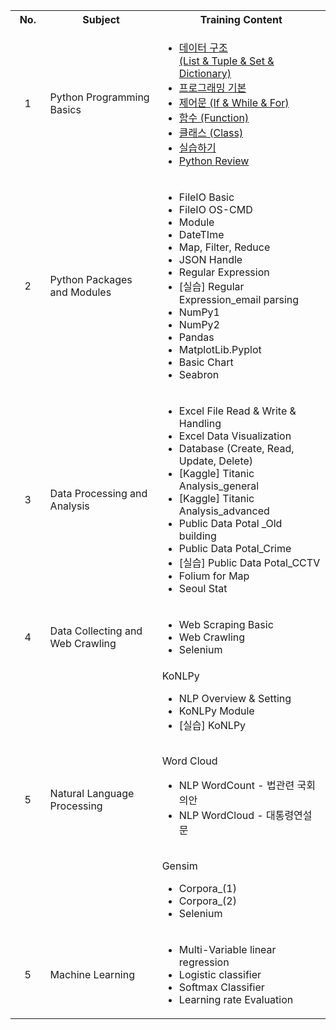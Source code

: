 <table>
	<tr>
		<th width=80>No.</th>
		<th width=350>Subject</th>
		<th width=500>Training Content</th>
	</tr>
	<tr>
		<td align="center">1</td>
		<td>Python Programming Basics</td>
		<td>
			<ul>
				<li><a href="1. Python Programming Basics/01. 데이터 구조 (List & Tuple & Set & Dictionary)/">데이터 구조 </br>(List & Tuple & Set & Dictionary)</a></li>
				<li><a href="1. Python Programming Basics/02. 프로그래밍 기본/">프로그래밍 기본</a></li>
				<li><a href="1. Python Programming Basics/03. 제어문 (If & While & For)/">제어문 (If & While & For)</a></li>
				<li><a href="1. Python Programming Basics/04. 함수 (Function)/">함수 (Function)</a></li>		
				<li><a href="1. Python Programming Basics/05. 클래스 (Class)/">클래스 (Class)</a></li>
				<li><a href="1. Python Programming Basics/06. 실습하기/">실습하기</a></li>
				<li><a href="1. Python Programming Basics/07. Python Review.ipynb/">Python Review</a></li>
			</ul>
		</td>
	</tr>
	<tr>
		<td align="center">2</td>
		<td>Python Packages and Modules</td>
		<td>
			<ul>
				<li>FileIO Basic</li>
				<li>FileIO OS-CMD</li>
				<li>Module</li>
				<li>DateTIme</li>		
				<li>Map, Filter, Reduce</li>
				<li>JSON Handle</li>
				<li>Regular Expression</li>
				<li>[실습] Regular Expression_email parsing</li>
				<li>NumPy1</li>
				<li>NumPy2</li>
				<li>Pandas</li>
				<li>MatplotLib.Pyplot</li>
				<li>Basic Chart</li>
				<li>Seabron</li>
			</ul>
		</td>
	</tr>
	<tr>
		<td align="center">3</td>
		<td>Data Processing and Analysis</td>
		<td>
			<ul>
				<li>Excel File Read & Write & Handling</li>
				<li>Excel Data Visualization </li>
				<li>Database (Create, Read, Update, Delete)</li>
				<li>[Kaggle] Titanic Analysis_general</li>
				<li>[Kaggle] Titanic Analysis_advanced </li>
				<li>Public Data Potal _Old building</li>
				<li>Public Data Potal_Crime</li>
				<li>[실습] Public Data Potal_CCTV</li>
				<li>Folium for Map</li>
				<li>Seoul Stat</li>
			</ul>
		</td>
	</tr>
	<tr>
		<td align="center">4</td>
		<td>Data Collecting and Web Crawling</td>
		<td>
			<ul>
				<li>Web Scraping Basic</li>
				<li>Web Crawling</li>
				<li>Selenium</li>
			</ul>
		</td>
	</tr>
	<tr>
		<td align="center">5</td>
		<td>Natural Language Processing</td>
		<td>KoNLPy
			<ul>
				<li>NLP Overview & Setting</li>
				<li>KoNLPy Module</li>
				<li>[실습] KoNLPy</li>
			</ul>
			<br> Word Cloud
			<ul>
				<li>NLP WordCount - 법관련 국회의안</li>
				<li>NLP WordCloud - 대통령연설문</li>
			</ul>
			<br> Gensim
			<ul>
				<li>Corpora_(1)</li>
				<li>Corpora_(2)</li>
				<li>Selenium</li>
			</ul>
		</td>
	</tr>
	<tr>
		<td align="center">5</td>
		<td>Machine Learning</td>
		<td>
			<ul>
				<li>Multi-Variable linear regression</li>
				<li>Logistic classifier</li>
				<li>Softmax Classifier</li>
				<li>Learning rate Evaluation</li>
			</ul>
		</td>
	</tr>
</table>
	
